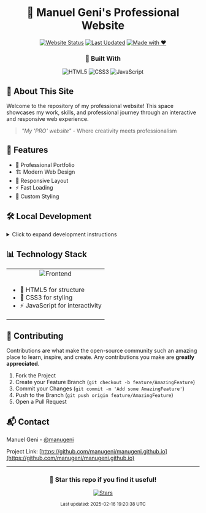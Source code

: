 <div align="center">
  
# 🌟 Manuel Geni's Professional Website

[![Website Status](https://img.shields.io/website?url=https%3A%2F%2Fmanugeni.github.io&style=for-the-badge&label=Website&color=2ea44f)](https://manugeni.github.io)
[![Last Updated](https://img.shields.io/badge/Last%20Updated-2025--02--16-blue?style=for-the-badge)](https://github.com/manugeni/manugeni.github.io)
[![Made with ❤️](https://img.shields.io/badge/Made%20with-%E2%9D%A4%EF%B8%8F-red?style=for-the-badge)](https://github.com/manugeni)

</div>

<div align="center">
  
### 🎨 Built With

<img src="https://img.shields.io/badge/HTML5-72.2%25-E34F26?style=flat-square&logo=html5&logoColor=white" alt="HTML5" />
<img src="https://img.shields.io/badge/CSS3-18.6%25-1572B6?style=flat-square&logo=css3&logoColor=white" alt="CSS3" />
<img src="https://img.shields.io/badge/JavaScript-9.2%25-F7DF1E?style=flat-square&logo=javascript&logoColor=black" alt="JavaScript" />

</div>

## 🚀 About This Site

Welcome to the repository of my professional website! This space showcases my work, skills, and professional journey through an interactive and responsive web experience.

> *"My 'PRO' website"* - Where creativity meets professionalism

## 🎯 Features

- 💼 Professional Portfolio
- 🏗️ Modern Web Design
- 📱 Responsive Layout
- ⚡ Fast Loading
- 🎨 Custom Styling

## 🛠️ Local Development

<details>
<summary>Click to expand development instructions</summary>

1. **Clone the Repository**
   ```bash
   git clone https://github.com/manugeni/manugeni.github.io.git
   ```

2. **Navigate to Project**
   ```bash
   cd manugeni.github.io
   ```

3. **Open in Browser**
   - Simply open `index.html` in your preferred browser
   - Or use a local server:
     ```bash
     python -m http.server 8000
     # Then visit http://localhost:8000
     ```
</details>

## 📊 Technology Stack

<table align="center">
  <tr>
    <td align="center">
      <img src="https://img.shields.io/badge/Frontend-Development-green?style=for-the-badge" alt="Frontend"/>
    </td>
  </tr>
  <tr>
    <td>
      <ul>
        <li>🎨 HTML5 for structure</li>
        <li>💅 CSS3 for styling</li>
        <li>⚡ JavaScript for interactivity</li>
      </ul>
    </td>
  </tr>
</table>

## 🤝 Contributing

Contributions are what make the open-source community such an amazing place to learn, inspire, and create. Any contributions you make are **greatly appreciated**.

1. Fork the Project
2. Create your Feature Branch (`git checkout -b feature/AmazingFeature`)
3. Commit your Changes (`git commit -m 'Add some AmazingFeature'`)
4. Push to the Branch (`git push origin feature/AmazingFeature`)
5. Open a Pull Request

## 📬 Contact

Manuel Geni - [@manugeni](https://github.com/manugeni)

Project Link: [https://github.com/manugeni/manugeni.github.io](https://github.com/manugeni/manugeni.github.io)

<div align="center">

---

### 🌟 Star this repo if you find it useful!

<a href="https://github.com/manugeni/manugeni.github.io/stargazers">
  <img src="https://img.shields.io/github/stars/manugeni/manugeni.github.io?style=social" alt="Stars" />
</a>

<sub>Last updated: 2025-02-16 19:20:38 UTC</sub>

</div>

